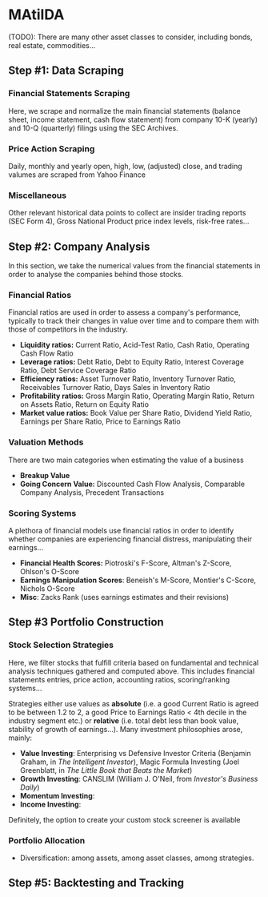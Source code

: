 # MAtilDA

(TODO): There are many other asset classes to consider, including bonds, real estate, commodities...

## Step #1: Data Scraping

### Financial Statements Scraping
Here, we scrape and normalize the main financial statements (balance sheet, income statement, cash flow statement) from company 10-K (yearly) and 10-Q (quarterly) filings using the SEC Archives.

### Price Action Scraping
Daily, monthly and yearly open, high, low, (adjusted) close, and trading valumes are scraped from Yahoo Finance

### Miscellaneous
Other relevant historical data points to collect are insider trading reports (SEC Form 4), Gross National Product price index levels, risk-free rates...

## Step #2: Company Analysis
In this section, we take the numerical values from the financial statements in order to analyse the companies behind those stocks.

### Financial Ratios
Financial ratios are used in order to assess a company's performance, typically to track their changes in value over time and to compare them with those of competitors in the industry.

- **Liquidity ratios:** Current Ratio, Acid-Test Ratio, Cash Ratio, Operating Cash Flow Ratio
- **Leverage ratios:** Debt Ratio, Debt to Equity Ratio, Interest Coverage Ratio, Debt Service Coverage Ratio
- **Efficiency ratios:** Asset Turnover Ratio, Inventory Turnover Ratio, Receivables Turnover Ratio, Days Sales in Inventory Ratio
- **Profitability ratios:** Gross Margin Ratio, Operating Margin Ratio, Return on Assets Ratio, Return on Equity Ratio
- **Market value ratios:** Book Value per Share Ratio, Dividend Yield Ratio, Earnings per Share Ratio, Price to Earnings Ratio

### Valuation Methods
There are two main categories when estimating the value of a business
- **Breakup Value**
- **Going Concern Value:** Discounted Cash Flow Analysis, Comparable Company Analysis, Precedent Transactions

### Scoring Systems
A plethora of financial models use financial ratios in order to identify whether companies are experiencing financial distress, manipulating their earnings... 
- **Financial Health Scores:** Piotroski's F-Score, Altman's Z-Score, Ohlson's O-Score
- **Earnings Manipulation Scores**: Beneish's M-Score, Montier's C-Score, Nichols O-Score
- **Misc**: Zacks Rank (uses earnings estimates and their revisions)

## Step #3 Portfolio Construction

### Stock Selection Strategies
Here, we filter stocks that fulfill criteria based on fundamental and technical analysis techniques gathered and computed above. This includes financial statements entries, price action, accounting ratios, scoring/ranking systems... 

Strategies either use values as **absolute** (i.e. a good Current Ratio is agreed to be between 1.2 to 2, a good Price to Earnings Ratio < 4th decile in the industry segment etc.) or **relative** (i.e. total debt less than book value, stability of growth of earnings...). Many investment philosophies arose, mainly:

- **Value Investing**: Enterprising vs Defensive Investor Criteria (Benjamin Graham, in *The Intelligent Investor*), Magic Formula Investing (Joel Greenblatt, in *The Little Book that Beats the Market*)
- **Growth Investing**: CANSLIM (William J. O'Neil, from *Investor's Business Daily*)
- **Momentum Investing**:
- **Income Investing**:

Definitely, the option to create your custom stock screener is available

### Portfolio Allocation
- Diversification: among assets, among asset classes, among strategies.

## Step #5: Backtesting and Tracking
